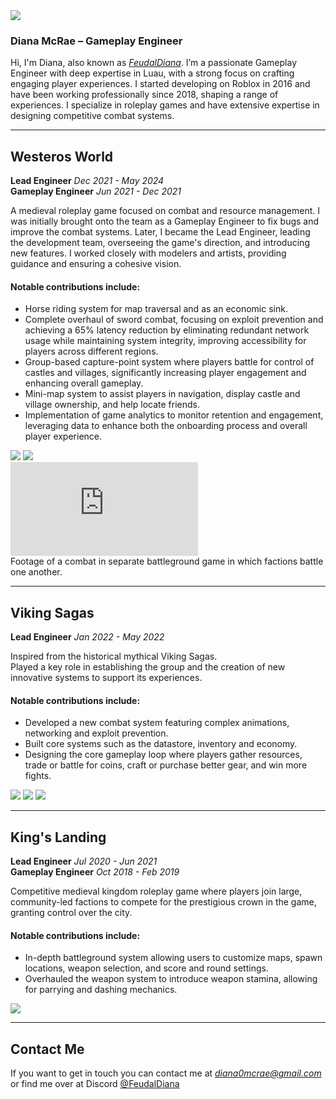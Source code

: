<img src="https://github.com/user-attachments/assets/d72bb18e-6730-4de9-b897-7088cd1c1dbc" class="profile">

<h3>Diana McRae – Gameplay Engineer</h3>

Hi, I'm Diana, also known as [*FeudalDiana*](https://www.roblox.com/users/17443035/profile). I’m a passionate Gameplay Engineer with deep expertise in Luau, with a strong focus on crafting engaging player experiences. I started developing on Roblox in 2016 and have been working professionally since 2018, shaping a range of experiences. I specialize in roleplay games and have extensive expertise in designing competitive combat systems.

<div style="clear:both"></div>

---

## Westeros World
<div class="cv-entry">
    <strong>Lead Engineer</strong>
    <span></span>
    <em>Dec 2021 - May 2024</em>
</div>
<div class="cv-entry">
    <strong>Gameplay Engineer</strong>
    <span></span>
    <em>Jun 2021 - Dec 2021</em>
</div>

A medieval roleplay game focused on combat and resource management. I was initially brought onto the team as a Gameplay Engineer to fix bugs and improve the combat systems. Later, I became the Lead Engineer, leading the development team, overseeing the game's direction, and introducing new features. I worked closely with modelers and artists, providing guidance and ensuring a cohesive vision.

#### Notable contributions include:
- Horse riding system for map traversal and as an economic sink.
- Complete overhaul of sword combat, focusing on exploit prevention and achieving a 65% latency reduction by eliminating redundant network usage while maintaining system integrity, improving accessibility for players across different regions.
- Group-based capture-point system where players battle for control of castles and villages, significantly increasing player engagement and enhancing overall gameplay.
- Mini-map system to assist players in navigation, display castle and village ownership, and help locate friends.
- Implementation of game analytics to monitor retention and engagement, leveraging data to enhance both the onboarding process and overall player experience.

<div class="image-group">
    <img src="https://github.com/user-attachments/assets/6c0d044e-8e95-49d6-85e5-fadf59fb0458" >
    <img src="https://github.com/user-attachments/assets/467ca431-6736-439e-8063-f55f80c9d376" >
</div>

<div class="yt-embed">
    <iframe src="https://www.youtube.com/embed/PbyfpXBeaj4?si=NXKOAcXm6mQJSZ97&amp;clip=UgkxywMXTc4rVy_AZDR5-e9qxhYwlRrUEG23&amp;clipt=EPiwXRifk2A" title="YouTube video player" frameborder="0" allow="accelerometer; autoplay; clipboard-write; encrypted-media; gyroscope; picture-in-picture; web-share" referrerpolicy="strict-origin-when-cross-origin" allowfullscreen></iframe>
    <div>Footage of a combat in separate battleground game in which factions battle one another.</div>
</div>

---

## Viking Sagas
<div class="cv-entry">
    <strong>Lead Engineer</strong>
    <span></span>
    <em>Jan 2022 - May 2022</em>
</div>

Inspired from the historical mythical Viking Sagas. <br/>
Played a key role in establishing the group and the creation of new innovative systems to support its experiences.

#### Notable contributions include:
- Developed a new combat system featuring complex animations, networking and exploit prevention.
- Built core systems such as the datastore, inventory and economy.
- Designing the core gameplay loop where players gather resources, trade or battle for coins, craft or purchase better gear, and win more fights.
  
<div class="image-group">
    <img src="https://github.com/user-attachments/assets/b10ba64c-0d06-4811-b8c5-7d5c0ba478fc" >
    <img src="https://github.com/user-attachments/assets/5ad58dd7-9279-4402-af25-28784bebea8b" >
    <img src="https://github.com/user-attachments/assets/e5f07c05-854b-49c2-8c24-b1b180ad0b08" >
</div>

---

## King's Landing
<div class="cv-entry">
    <strong>Lead Engineer</strong>
    <span></span>
    <em>Jul 2020 - Jun 2021</em>
</div>
<div class="cv-entry">
    <strong>Gameplay Engineer</strong>
    <span></span>
    <em>Oct 2018 - Feb 2019</em>
</div>

Competitive medieval kingdom roleplay game where players join large, community-led factions to compete for the prestigious crown in the game, granting control over the city.
#### Notable contributions include:
- In-depth battleground system allowing users to customize maps, spawn locations, weapon selection, and score and round settings.
- Overhauled the weapon system to introduce weapon stamina, allowing for parrying and dashing mechanics.

<div class="image-group">
    <img src="https://github.com/user-attachments/assets/05818857-24f2-4d8e-96f7-75a0b83c0177" >
</div>

---

## Contact Me

If you want to get in touch you can contact me at [*diana0mcrae@gmail.com*](mailto:diana0mcrae@gmail.com) or find me over at Discord [@FeudalDiana](https://discord.com/users/970120357262548993)


<div id="lightbox"><img></div>
<script type="text/javascript">
    const lightbox = document.getElementById("lightbox");
    let timeout = null;
    for (img of document.querySelectorAll("img")) {
        if (img == lightbox.children[0]) { continue; }
        img.addEventListener("click", (e) => {            
            e.preventDefault();
            e.stopPropagation();
            if (timeout) cancelTimeout(timeout);
            console.log(e.target.src)
            lightbox.children[0].src = e.target.src;
            lightbox.style.display = "flex";
            setTimeout(() => { lightbox.style.opacity = 1; }, 10)
        })
    }
    lightbox.addEventListener("click", (e) => {
        e.preventDefault();
        e.stopPropagation();
        lightbox.style.opacity = 0;
        if (timeout) cancelTimeout(timeout);
        timeout = setTimeout(() => {
            timeout = null;
            lightbox.style.display = "none";
        }, 125)
    })
</script>
